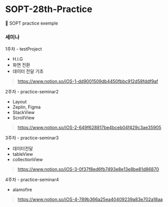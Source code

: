 # SOPT-28th-Practice
🍏 SOPT practice exemple

### 세미나

1주차 - testProject
  - H.I.G
  - 화면 전환
  - 데이터 전달 기초
> https://www.notion.so/iOS-1-dd9001509db4450fbbc912d58fddf9af

2주차 - practice-seminar2
- Layout
- Zeplin, Figma
- StackView
- ScrollView
> https://www.notion.so/iOS-2-649f628817be4bceb04f429c3ae35905

3주차 - practice-seminar3
- 데이터전달
- tableView
- collectionView
> https://www.notion.so/iOS-3-0f37f8ed6fb7493e8e13e8be81d86870

4주차 - practice-seminar4
- alamofire
> https://www.notion.so/iOS-4-789b366a25ea40409239a83e702a18aa
